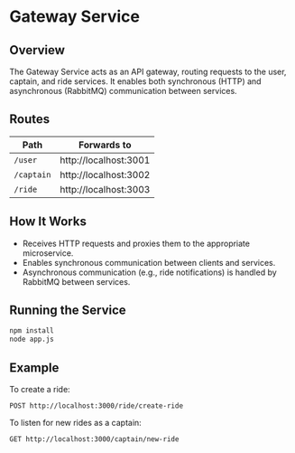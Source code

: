 # Gateway Service

## Overview

The Gateway Service acts as an API gateway, routing requests to the user, captain, and ride services. It enables both synchronous (HTTP) and asynchronous (RabbitMQ) communication between services.

## Routes

| Path        | Forwards to                |
|-------------|---------------------------|
| `/user`     | http://localhost:3001      |
| `/captain`  | http://localhost:3002      |
| `/ride`     | http://localhost:3003      |

## How It Works

- Receives HTTP requests and proxies them to the appropriate microservice.
- Enables synchronous communication between clients and services.
- Asynchronous communication (e.g., ride notifications) is handled by RabbitMQ between services.

## Running the Service

```bash
npm install
node app.js
```

## Example

To create a ride:
```
POST http://localhost:3000/ride/create-ride
```
To listen for new rides as a captain:
```
GET http://localhost:3000/captain/new-ride
```
